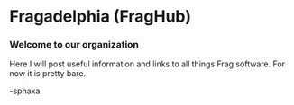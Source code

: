 # Fragadelphia (FragHub)

### **Welcome to our organization**

Here I will post useful information and links to all things Frag software. For now it is pretty bare.

-sphaxa
